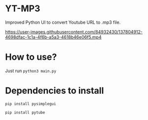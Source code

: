 # YT-MP3

Improved Python UI to convert Youtube URL to .mp3 file.

https://user-images.githubusercontent.com/84932430/137804912-4698dfac-1c1a-4f6b-a5a3-4618b46e06f5.mp4

# How to use?

Just run `python3 main.py`

# Dependencies to install

`pip install pysimplegui`

`pip install pytube`



